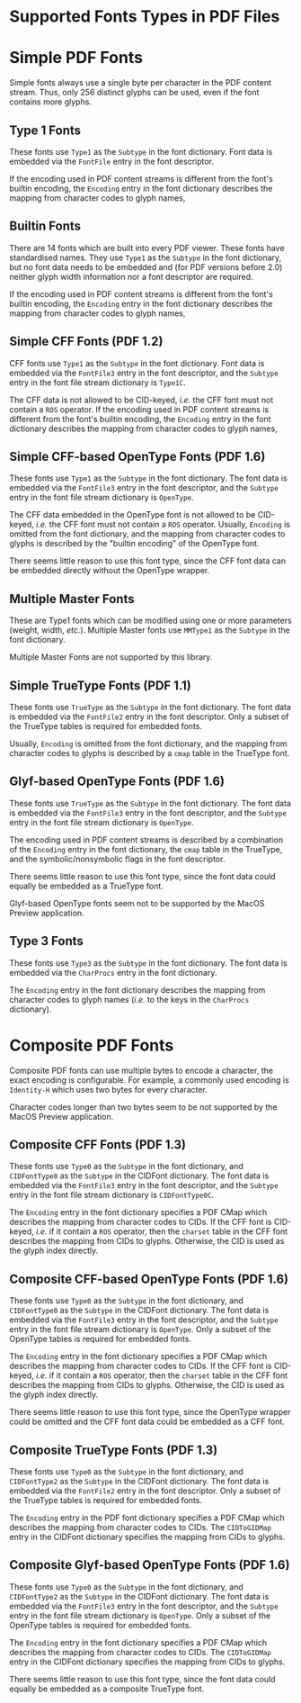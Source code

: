 Supported Fonts Types in PDF Files
==================================

# Simple PDF Fonts

Simple fonts always use a single byte per character in the PDF content stream.
Thus, only 256 distinct glyphs can be used, even if the font contains more
glyphs.


## Type 1 Fonts

These fonts use `Type1` as the `Subtype` in the font dictionary.
Font data is embedded via the `FontFile` entry in the font descriptor.

If the encoding used in PDF content streams is different from the font's
builtin encoding, the `Encoding` entry in the font dictionary describes the
mapping from character codes to glyph names,

## Builtin Fonts

There are 14 fonts which are built into every PDF viewer.  These fonts
have standardised names.  They use `Type1` as the `Subtype` in the font dictionary,
but no font data needs to be embedded and (for PDF versions before 2.0)
neither glyph width information nor a font descriptor are required.

If the encoding used in PDF content streams is different from the font's
builtin encoding, the `Encoding` entry in the font dictionary describes the
mapping from character codes to glyph names,

## Simple CFF Fonts (PDF 1.2)

CFF fonts use `Type1` as the `Subtype` in the font dictionary.
Font data is embedded via the `FontFile3` entry in the font descriptor,
and the `Subtype` entry in the font file stream dictionary is `Type1C`.

The CFF data is not allowed to be CID-keyed, *i.e.* the CFF font must not
contain a `ROS` operator.  If the encoding used in PDF content streams is
different from the font's builtin encoding, the `Encoding` entry in the font
dictionary describes the mapping from character codes to glyph names,

## Simple CFF-based OpenType Fonts (PDF 1.6)

These fonts use `Type1` as the `Subtype` in the font dictionary.
The font data is embedded via the `FontFile3` entry in the font descriptor,
and the `Subtype` entry in the font file stream dictionary is `OpenType`.

The CFF data embedded in the OpenType font is not allowed to be CID-keyed,
*i.e.* the CFF font must not contain a `ROS` operator.  Usually, `Encoding` is
omitted from the font dictionary, and the mapping from character codes to
glyphs is described by the "builtin encoding" of the OpenType font.

There seems little reason to use this font type, since the CFF font data
can be embedded directly without the OpenType wrapper.

## Multiple Master Fonts

These are Type1 fonts which can be modified using one or more parameters
(weight, width, *etc.*).  Multiple Master fonts use `MMType1` as the
`Subtype` in the font dictionary.

Multiple Master Fonts are not supported by this library.

## Simple TrueType Fonts (PDF 1.1)

These fonts use `TrueType` as the `Subtype` in the font dictionary.
The font data is embedded via the `FontFile2` entry in the font descriptor.
Only a subset of the TrueType tables is required for embedded fonts.

Usually, `Encoding` is omitted from the font dictionary, and the mapping from
character codes to glyphs is described by a `cmap` table in the TrueType font.

## Glyf-based OpenType Fonts (PDF 1.6)

These fonts use `TrueType` as the `Subtype` in the font dictionary.
The font data is embedded via the `FontFile3` entry in the font descriptor,
and the `Subtype` entry in the font file stream dictionary is `OpenType`.

The encoding used in PDF content streams is described by a combination of
the `Encoding` entry in the font dictionary, the `cmap` table in the TrueType,
and the symbolic/nonsymbolic flags in the font descriptor.

There seems little reason to use this font type, since the font data
could equally be embedded as a TrueType font.

Glyf-based OpenType fonts seem not to be supported by the MacOS Preview
application.

## Type 3 Fonts

These fonts use `Type3` as the `Subtype` in the font dictionary.
The font data is embedded via the `CharProcs` entry in the font dictionary.

The `Encoding` entry in the font dictionary describes the mapping from
character codes to glyph names (*i.e.* to the keys in the `CharProcs`
dictionary).



# Composite PDF Fonts

Composite PDF fonts can use multiple bytes to encode a character, the exact
encoding is configurable.  For example, a commonly used encoding is
`Identity-H` which uses two bytes for every character.

Character codes longer than two bytes seem to be not supported by the MacOS
Preview application.


## Composite CFF Fonts (PDF 1.3)

These fonts use `Type0` as the `Subtype` in the font dictionary,
and `CIDFontType0` as the `Subtype` in the CIDFont dictionary.
The font data is embedded via the `FontFile3` entry in the font descriptor,
and the `Subtype` entry in the font file stream dictionary is `CIDFontType0C`.

The `Encoding` entry in the font dictionary specifies a PDF CMap which
describes the mapping from character codes to CIDs.
If the CFF font is CID-keyed, *i.e.* if it contain a `ROS` operator,
then the `charset` table in the CFF font describes the mapping from CIDs to
glyphs.  Otherwise, the CID is used as the glyph index directly.

## Composite CFF-based OpenType Fonts (PDF 1.6)

These fonts use `Type0` as the `Subtype` in the font dictionary,
and `CIDFontType0` as the `Subtype` in the CIDFont dictionary.
The font data is embedded via the `FontFile3` entry in the font descriptor,
and the `Subtype` entry in the font file stream dictionary is `OpenType`.
Only a subset of the OpenType tables is required for embedded fonts.

The `Encoding` entry in the font dictionary specifies a PDF CMap which
describes the mapping from character codes to CIDs.
If the CFF font is CID-keyed, *i.e.* if it contain a `ROS` operator,
then the `charset` table in the CFF font describes the mapping from CIDs to
glyphs.  Otherwise, the CID is used as the glyph index directly.

There seems little reason to use this font type, since the OpenType wrapper
could be omitted and the CFF font data could be embedded as a CFF font.

## Composite TrueType Fonts (PDF 1.3)

These fonts use `Type0` as the `Subtype` in the font dictionary,
and `CIDFontType2` as the `Subtype` in the CIDFont dictionary.
The font data is embedded via the `FontFile2` entry in the font descriptor.
Only a subset of the TrueType tables is required for embedded fonts.

The `Encoding` entry in the PDF font dictionary specifies a PDF CMap which
describes the mapping from character codes to CIDs.  The `CIDToGIDMap`
entry in the CIDFont dictionary specifies the mapping from CIDs to glyphs.

## Composite Glyf-based OpenType Fonts (PDF 1.6)

These fonts use `Type0` as the `Subtype` in the font dictionary,
and `CIDFontType2` as the `Subtype` in the CIDFont dictionary.
The font data is embedded via the `FontFile3` entry in the font descriptor,
and the `Subtype` entry in the font file stream dictionary is `OpenType`.
Only a subset of the OpenType tables is required for embedded fonts.

The `Encoding` entry in the font dictionary specifies a PDF CMap which
describes the mapping from character codes to CIDs.  The `CIDToGIDMap`
entry in the CIDFont dictionary specifies the mapping from CIDs to glyphs.

There seems little reason to use this font type, since the font data
could equally be embedded as a composite TrueType font.
